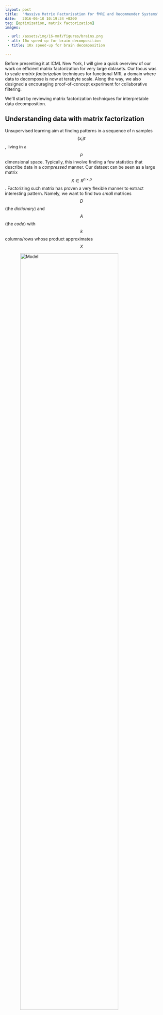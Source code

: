 ```yaml
---
layout: post
title:  "Massive Matrix Factorization for fMRI and Recommender Systems"
date:   2016-06-10 10:19:34 +0200
tag: [optimization, matrix factorization]
images:

 - url: /assets/img/16-mmf/figures/brains.png
 - alt: 10x speed-up for brain decomposition
 - title: 10x speed-up for brain decomposition

---
```


Before presenting it at ICML New York, I will give a quick overview of our work on efficient
matrix factorization for very large datasets. Our focus was to scale *matrix
factorization* techniques for functional MRI, a domain where data to
decompose is now at terabyte scale. Along the way, we also designed a encouraging proof-of-concept
experiment for collaborative filtering.

We'll start by reviewing matrix factorization techniques for interpretable data
decomposition.

## Understanding data with matrix factorization

Unsupervised learning aim at finding patterns in a sequence of n samples
$$(x_t)t$$, living in a $$p$$ dimensional space. Typically, this involve finding a few statistics that describe data in a *compressed* manner. Our dataset can be seen as a large matrix $$X \in R^{n \times p}$$. Factorizing such matrix has proven a very flexible manner to extract interesting pattern. Namely, we want to find two *small* matrices $$D$$ (the *dictionary*) and $$A$$ (the *code*) with $$k$$ columns/rows whose product approximates $$X$$

<img src="/assets/img/16-mmf/drawings/poster_model_sparse.png" width="80%" style="display: block; margin: 0 auto;" title="Model" />

Small can mean several things here : we may impose $$k$$ to be small, which amounts to search for a low rank representation of the matrix $$X$$, and thus a subspace of $$RR^p$$ that approximately include all samples. For interpretability, it can be useful, as in the drawing above, to impose sparsity on $$D$$ -- this is what we'll do in fMRI.

In other settings, we may have $$k$$ large but impose $$A$$ *sparse*, leading to an overcomplete dictionary learning setting, that generalize the k-means algorithm. This setting won't interest us today, although we use its terminology.

### fMRI example

We can already instantiate matrix factorization for fMRI as this will make things clearer. We study resting-state functional imaging : 500 subjects go four times in a scanner, to get their brain activity recorded during 15 minutes while at rest -- roughly, a 3D image of their brain activity is acquired every second. This yields 2 millions 3D images of brain activity, each of them with 200 000 *voxels* -- **2TB** of dense data. We want to extract spatial activity maps that constitute a good basis for these images:

<img src="/assets/img/16-mmf/drawings/poster_fmri_dl_flat.png" width="80%" style="display: block; margin: 0 auto;" title="Model" />


What we are most interested in is the dictionary $$D$$, that holds, say, 70 sparse spatial maps. We expect those to capture functional networks, segmenting the auditory, visual, motor cortex, etc. Sparsity and low-rank are key for pattern discovery: we want to find few maps, with few activated regions.

## Matrix factorization for large datasets

A little math should be introduced to better grasp our problem. Decomposing $$X$$ into the product $$D A$$ can be done by solving an optimization problem (see **[Olshausen '97]** for the initial problem setting):

$$
\min_{D \in \mathcal{C}, A \in R^{k\times p}} \Vert X - D A \Vert_2^2 + \lambda \Omega(\alpha)
$$

where structure and sparsity can be imposed via constraints (convex set $$\mathcal{C}$$)
and penalties. For example, we may impose dictionary columns to live in $$\ell_1$$ balls, to get a sparse dictionary.

Solving this minimization problem is where all the honey is : let's see what methods can be used when $$X$$ grows large.

A naive solver alternatively minimize the loss function over $$A$$ and $$D$$. Meaning, given $$X$$ and $$A$$, find the best $$D$$, given $$X$$ and $$D$$, find the best $$A$$, and repeat. If we look at it from a dictionary oriented point of view, we define
$$ A(D) = \text{arg}\,\min_{A \in R^{k \times n}} \Vert X - D A \Vert_F^2  + \lambda \Omega(A) $$

$$ \alpha_i(D) = \text{arg}\,\min_{A \in R^{k \times n}} \Vert x_i - D \alpha_i \Vert_F^2  + \lambda \Omega(\alpha_i) $$

where the second equality has used the colummns $$(\alpha_i)$$ of $$A$$ -- we'll see why in a minute. The naive algorithm simply consist in doing

$$
\begin{aligned}
D_t &= \text{arg}\,\min_{D \in \mathcal{C}} \Vert X - D A(D_{t-1}) \Vert_F^2 \\
&= \min_{D} \sum_{i=1}^n \Vert x_i - D \alpha_i(D_{n-1})) \Vert_F^2
\end{aligned}
$$

This takes time, as the whole data $$X$$ is loaded at each iteration. In fact, it quickly becomes intractable: beyond 1 million entry in $$X$$, it already takes hours.

### Going online

A very efficient way to get past this intractability was introduced by **[Mairal '10]**. Computing $$A$$ for the whole dataset is costly, and overkill for a single step of improving the dictionary: we can maintain an approximation of this code by streaming the data and optimizing the dictionary along the stream.

<img src="/assets/img/16-mmf/drawings/poster_model_sparse_online.png" width="80%" style="display: block; margin: 0 auto;" title="Model" />

As the drawing above indicates, we look at data sample $$x_t$$ after
sample. At iteration $$t$$t, we use the current dictionary to compute the associated loadings
$$\alpha_t$$:

$$\alpha_t(D) = \text{arg}\,\min_{A \in R^{k \times n}} \Vert x_t - D_{t-1} \alpha_t \Vert_F^2  + \lambda \Omega(\alpha_t)$$

We then solve, at each iteration

$$D_t = \text{arg}\,\min_{D \in \mathcal{C}} \sum_{i=1}^t \Vert x_i - D \alpha_i \Vert_F^2$$

This look very much like the original update, except we use outdated
$$\alpha_t$$ to approximate our objective function. The essential idea here is
start solving the problem with a very inaccurate approximation of it, and
improve it by looking at more data.

A single iteration of the algorithm depend on $$p$$ but no longer on $$n$$, and the
algorithm empirically converges in a few epochs on data. This is very efficient
when data dimension $$p$$ is reasonable -- as a matter of fact the online algorithm
was initially designed to handle large sequences of 16x16 image patches -- **a
very low p compared to fMRI setting**.

## Handling large sample dimension

This is where our contribution begins. We want to provide an algorithm that
 scales not only in the number of samples but also in the sample dimension. To
 scale in the number of samples, we went from using $$X$$ to using $$x_t$$ at
 each iteration, allowing around n time faster iterations. Here, $$x_t$$ is
 still too large, and **we want to acquire information even faster**.

This is where we introduce *random subsampling*: can we improve the dictionary
with only a *fraction* of a sample at each iteration. The answer is yes, as we'll
now show.  The algorithm we propose loads a fraction of a sample $$x_t$$ at each
iteration and use it to update the approximation of the optimization problem.
The fraction is different at each iteration: this way, we are able to obtain
information about the whole feature space, in a stochastic manner. We go a step
beyond in randomness:

![Random subsampling](/assets/img/16-mmf/drawings/poster_next_level.png)

$$M_t x_t$$ corresponds to a subsampling of $$x_t$$, choosing $$M_t$$ to be a $$[0, 1]$$ diagonal matrix with, say, 90% zeros.

The whole difficulty lies in constructing the right approximations so that the
problem we solve at each iteration looks more and more like the original
optimization problem -- just like the online algorithm does.

The online algorithm relies on a few low dimensional statistics that
 sufficiently describe the approximate problem. These are updated in a
 $$\mathcal{O}(p)$$ cost -- ensuring scalable single iteration, and hence the online magic.

Our objective here is to speed up iteration of a constant factor, that
corresponds to the factor of dimension reduction. We must therefore ensure that
everything we do at iteration t scales in $$\mathcal{O}(s)$$, where $$s$$ is the *reduced* dimension.
That way, we gain a constant factor (from 2 to 12 on large datasets, as we'll
see) on single iteration complexity (*computational speed-up*), and we expect not to
loose it because of the approximation we introduce (*approximation errance*).

This is because **very large datasets have often many redundancies**, accessing
a stochastic part of sample does not reduce much the information acquired at
each iteration.  As we'll see, on large datasets, the balance is therefore very
much on the side of single iteration computational speed-up.

The constraint we introduce on iteration complexity restrains much what we are able to do. To sum up, we have to adapt the three steps of the online algorithm
- Computing the code from past iterate : we rely on a *sketched* version of code computation, where we only look at $$M_t$$ features of $$x_t$$ and $$D_{t-1}$$

$$
\begin{aligned}\alpha_t(D) &= \text{arg}\,\min_{A \in R^{k \times n}} \Vert M_t(x_t - D_{t-1} \alpha_t) \Vert_F^2 + \lambda \frac{s}{p} \Omega(\alpha)
\end{aligned}
$$

- Aggregating this partial sample and code in an approximative objective, as we do by summing $$t$$ factors in the online algorithm. We have to do this in a clever manner so that we only update statistics of size in s and not in p. This includes keeping tracks of the number of time we saw a feature in the past.

- Updating the dictionary: we can't update the full $$D$$ at each iteration as this is $$\mathcal{O}(p)$$ costly. It makes sense to update the features of the dictionary atoms that were seen in $$M_t$$, ensuring that $$D$$ remains in $$\mathcal{C}$$ by projection.

I skipped the math in the two last parts, but you can access it in more detail [on these slides](docs/presentations/icml_presentation.pdf). You will also find a detailed comparison between our algorithm and the original online algorithm.

## Results

Let's get to the most important part: do we get desired speed-up, is the dictionary
we compute as good as those we would obtain with previous algorithms ?

**On fMRI, we can push the reduction up to x12 and obtain x10 speed-up compared to the online algorithm**. Remember that a single pass on the data would take 235h using the online algorithm. We'll use the obtained maps as a baseline. Maps are blobish, with noiseless contours.

In no more than 10h, our algorithm, using a 12-fold reduction, is able to recover maps that are almost as epxloitable as the baseline one. In comparison, the original algorithm stopped after 10h yields very poor results: noisy maps with many blobs.

Displaying the contour of these maps makes it clearly appear:

![Brains](/assets/img/16-mmf/figures/brains.png)

We can quantify the speed-up we obtain by looking at convergence curve, that decribe how good the dictionary perform as a basis on a test set, against time spent in computation.

<img src="/assets/img/16-mmf/figures/bench.png" width="70%" style="display: block; margin: 0 auto;" title="Bench" />

**Convergence is obtained x10 more quickly** with a 12 times reduction.
This is very valuable for practioners ! Information is indeed acqired faster,
as the speed-up we obtained is close to the reduction we imposed.

## Collaborative filtering

Our setting imposes masks on data to speed up learning. Quite interestingly,
collaborative filtering brings us a setting where we can only acces *masked*
data, that corresponds to, for example, the few movies that a user has rated.
Matrix factorization is there used to reconstructe the incomplete matrix $$X$$ (see, for instance **[Szabo '11']**).
To evaluate the performance of our model, we look at rating prediction on a
test set. We compare our algorithm with a fast coordiate descent solver from
[spira](http://github.com/mathieublondel/spira), that does not involve setting any
hyperparmeter -- our algorithm is, unlike SGD, not very dependant on
hyperparameters. We get good results on large datasets (Netflix,
Movielens 10M), as these benches show. On **Netflix**, our algorithm is **7x faster** than the coordinate descent solver, which was the fastest well-packaged collaborative filtering algorithm we could find.

<img src="/assets/img/16-mmf/figures/rec_bench.png" width="100%" style="display: block; margin: 0 auto;" title="Collaborative filtering benches" />

Our model is very simple (minimization of an $$\ell_2$$ loss), and we do not get
state of the art prediction on Netflix. However, this experiment shows that our
algorithm is able to learn a decomposition even with non random masks, and
demonstrate the efficiency of imposing the complexity constraints explained
above.

## Conclusion

Leveraging random subsampling with online learning is thus a very efficient manner to perform matrix factorization on datasets large in both direction. Our algorithm had no convergence guarantee at the time of contribution (February), but we now have a slightly adapted algorithm that converges with the same guarantee as in the original online matrix factorization paper -- we rely on the stochastic majorization minimization framework **[Mairal '13]**.

[A Python package](http://github.com/arthurmensch/modl) is available for reproducibility. We hope to integrate this algorithm in more well-known library in the long term.

I hope that this post was readable enough and has interested you. You'll find
more details in our [paper](https://hal.archives-ouvertes.fr/hal-01308934),
[poster](/docs/posters/icml_poster.pdf) and [slides](/docs/presentations/icml_presentation.pdf). I
will present this work in ICML New York Monday June 20th at 11h45. Discussions are
welcome !

## References

- **[Mairal '10]** Mairal, Julien, Francis Bach, Jean Ponce, and Guillermo Sapiro. “Online Learning for Matrix Factorization and Sparse Coding.” The Journal of Machine Learning Research, 2010.

- **[Mairal '13]** Mairal, Julien. “Stochastic Majorization-\minimization Algorithms for Large-Scale Optimization.” In Advances in Neural Information Processing Systems, 2013.

- **[Olshausen '97]** Olshausen, Bruno A., and David J. Field. “Sparse Coding with an Overcomplete Basis Set: A Strategy Employed by V1?” Vision Research, 1997.

- **[Szabo '11]** Szabó, Zoltán, Barnabás Póczos, and András Lorincz. “Online Group-Structured Dictionary Learning.” In Proceedings of the IEEE Conference on Computer Vision and Pattern Recognition, 2011.

- See also [these slides](/docs/presentations/icml_presentation.pdf)
